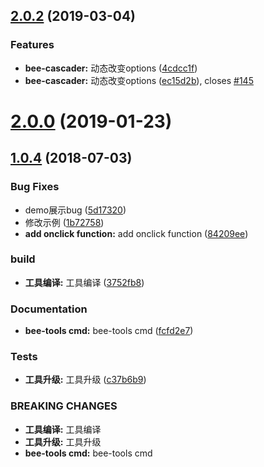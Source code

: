 <a name="2.0.2"></a>
## [2.0.2](https://github.com/tinper-bee/bee-cascader/compare/v2.0.1...v2.0.2) (2019-03-04)


### Features

* **bee-cascader:** 动态改变options ([4cdcc1f](https://github.com/tinper-bee/bee-cascader/commit/4cdcc1f))
* **bee-cascader:** 动态改变options ([ec15d2b](https://github.com/tinper-bee/bee-cascader/commit/ec15d2b)), closes [#145](https://github.com/tinper-bee/bee-cascader/issues/145)



<a name="2.0.0"></a>
# [2.0.0](https://github.com/tinper-bee/bee-cascader/compare/v1.0.4...v2.0.0) (2019-01-23)



<a name="1.0.4"></a>
## [1.0.4](https://github.com/tinper-bee/bee-cascader/compare/fcfd2e7...v1.0.4) (2018-07-03)


### Bug Fixes

* demo展示bug ([5d17320](https://github.com/tinper-bee/bee-cascader/commit/5d17320))
* 修改示例 ([1b72758](https://github.com/tinper-bee/bee-cascader/commit/1b72758))
* **add onclick function:** add onclick function ([84209ee](https://github.com/tinper-bee/bee-cascader/commit/84209ee))


### build

* **工具编译:** 工具编译 ([3752fb8](https://github.com/tinper-bee/bee-cascader/commit/3752fb8))


### Documentation

* **bee-tools cmd:** bee-tools cmd ([fcfd2e7](https://github.com/tinper-bee/bee-cascader/commit/fcfd2e7))


### Tests

* **工具升级:** 工具升级 ([c37b6b9](https://github.com/tinper-bee/bee-cascader/commit/c37b6b9))


### BREAKING CHANGES

* **工具编译:** 工具编译
* **工具升级:** 工具升级
* **bee-tools cmd:** bee-tools cmd



